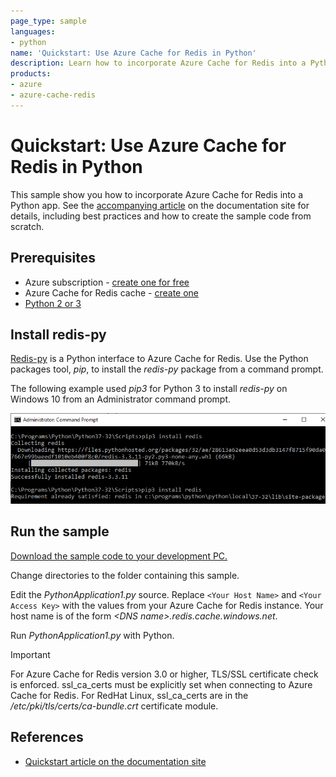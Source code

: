```yaml
---
page_type: sample
languages:
- python
name: 'Quickstart: Use Azure Cache for Redis in Python'
description: Learn how to incorporate Azure Cache for Redis into a Python app.
products:
- azure
- azure-cache-redis
---
```

# Quickstart: Use Azure Cache for Redis in Python

This sample show you how to incorporate Azure Cache for Redis into a Python app. See the [accompanying article](https://docs.microsoft.com/azure/azure-cache-for-redis/cache-python-get-started) on the documentation site for details, including best practices and how to create the sample code from scratch.

## Prerequisites

- Azure subscription - [create one for free](https://azure.microsoft.com/free/)
- Azure Cache for Redis cache - [create one](https://docs.microsoft.com/azure/azure-cache-for-redis/quickstart-create-redis)
- [Python 2 or 3](https://www.python.org/downloads/)

## Install redis-py

[Redis-py](https://github.com/andymccurdy/redis-py) is a Python interface to Azure Cache for Redis. Use the Python packages tool, *pip*, to install the *redis-py* package from a command prompt.

The following example used *pip3* for Python 3 to install *redis-py* on Windows 10 from an Administrator command prompt.

![Install the redis-py Python interface to Azure Cache for Redis](./media/install-redis-py.png)

## Run the sample

[Download the sample code to your development PC.](/README.md#get-the-samples)

Change directories to the folder containing this sample.

Edit the *PythonApplication1.py* source. Replace `<Your Host Name>` and `<Your Access Key>` with the values from your Azure Cache for Redis instance. Your host name is of the form *\<DNS name>.redis.cache.windows.net*.

Run *PythonApplication1.py* with Python.

> [!IMPORTANT]
> For Azure Cache for Redis version 3.0 or higher, TLS/SSL certificate check is enforced. ssl_ca_certs must be explicitly set when connecting to Azure Cache for Redis. For RedHat Linux, ssl_ca_certs are in the */etc/pki/tls/certs/ca-bundle.crt* certificate module.

## References

* [Quickstart article on the documentation site](https://docs.microsoft.com/azure/azure-cache-for-redis/cache-python-get-started)
